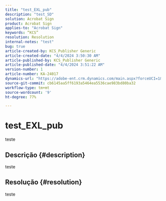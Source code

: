 ```yaml
---
title: "test_EXL_pub"
description: "test_SD"
solution: Acrobat Sign
product: Acrobat Sign
applies-to: "Acrobat Sign"
keywords: “KCS”
resolution: Resolution
internal-notes: "test"
bug: true
article-created-by: KCS_Publisher Generic
article-created-date: "4/4/2024 3:50:30 AM"
article-published-by: KCS_Publisher Generic
article-published-date: "4/4/2024 3:51:22 AM"
version-number: 1
article-number: KA-24017
dynamics-url: "https://adobe-ent.crm.dynamics.com/main.aspx?forceUCI=1&pagetype=entityrecord&etn=knowledgearticle&id=4d8d7675-36f2-ee11-904c-6045bd0065f9"
source-git-commit: cb6145aa5ff6193a5464ea5536cae983bd80ba32
workflow-type: tm+mt
source-wordcount: '9'
ht-degree: 77%

---
```


# test_EXL_pub


teste

## Descrição {#description}

teste

## Resolução {#resolution}


teste
